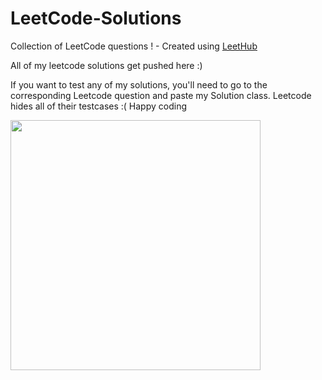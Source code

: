 # LeetCode-Solutions
Collection of LeetCode questions ! - Created using [LeetHub](https://github.com/QasimWani/LeetHub)


All of my leetcode solutions get pushed here :)

If you want to test any of my solutions, you'll need to go to the corresponding Leetcode question and paste my Solution class. Leetcode hides all of their testcases :( Happy coding 

<img src="https://tenor.com/view/ncis-hacker-hacked-ive-never-seen-code-like-this-code-gif-26373762" width="400" height="400" />
